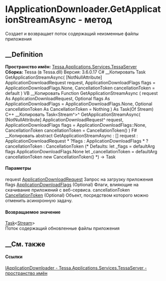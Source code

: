 # IApplicationDownloader.GetApplicationStreamAsync - метод
Создает и возвращает поток содержащий неизменные файлы приложения
## __Definition
 **Пространство имён:**
[Tessa.Applications.Services.TessaServer](N_Tessa_Applications_Services_TessaServer.htm)  
 **Сборка:** Tessa (в Tessa.dll) Версия: 3.6.0.17
C# __Копировать
     Task<Stream> GetApplicationStreamAsync(
    	[NotNullAttribute] ApplicationDownloadRequest request,
    	ApplicationDownloadFlags flags = ApplicationDownloadFlags.None,
    	CancellationToken cancellationToken = default
    )
VB __Копировать
     Function GetApplicationStreamAsync ( 
    	<NotNullAttribute> request As ApplicationDownloadRequest,
    	Optional flags As ApplicationDownloadFlags = ApplicationDownloadFlags.None,
    	Optional cancellationToken As CancellationToken = Nothing
    ) As Task(Of Stream)
C++ __Копировать
    Task<Stream^>^ GetApplicationStreamAsync(
    	[NotNullAttribute] ApplicationDownloadRequest^ request, 
    	ApplicationDownloadFlags flags = ApplicationDownloadFlags::None, 
    	CancellationToken cancellationToken = CancellationToken()
    )
F# __Копировать
     abstract GetApplicationStreamAsync : 
            [<NotNullAttribute>] request : ApplicationDownloadRequest * 
            ?flags : ApplicationDownloadFlags * 
            ?cancellationToken : CancellationToken 
    (* Defaults:
            let _flags = defaultArg flags ApplicationDownloadFlags.None
            let _cancellationToken = defaultArg cancellationToken new CancellationToken()
    *)
    -> Task<Stream> 
#### Параметры
request
[ApplicationDownloadRequest](T_Tessa_Applications_Services_TessaServer_ApplicationDownloadRequest.htm)
     Запрос на загрузку приложения 
flags
[ApplicationDownloadFlags](T_Tessa_Applications_Services_TessaServer_ApplicationDownloadFlags.htm)
(Optional)
    Флаги, влияющие на скачивание приложений с веб-сервиса.
cancellationToken
[CancellationToken](https://learn.microsoft.com/dotnet/api/system.threading.cancellationtoken)
(Optional)
    Объект, посредством которого можно отменить асинхронную задачу.
#### Возвращаемое значение
[Task](https://learn.microsoft.com/dotnet/api/system.threading.tasks.task-1)<[Stream](https://learn.microsoft.com/dotnet/api/system.io.stream)>  
Поток содержащий обновленные файлы приложения
## __См. также
#### Ссылки
[IApplicationDownloader -
](T_Tessa_Applications_Services_TessaServer_IApplicationDownloader.htm)
[Tessa.Applications.Services.TessaServer - пространство
имён](N_Tessa_Applications_Services_TessaServer.htm)
